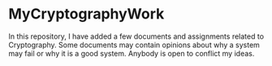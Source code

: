# MyCryptographyWork
In this repository, I have added a few documents and assignments related to Cryptography. Some documents may contain opinions about why a system may fail or why it is a good system. Anybody is open to conflict my ideas.
